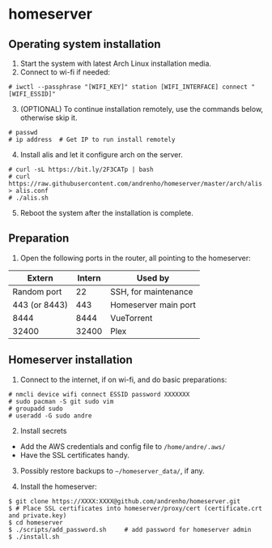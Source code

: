 # homeserver

## Operating system installation

1. Start the system with latest Arch Linux installation media.
2. Connect to wi-fi if needed:

```
# iwctl --passphrase "[WIFI_KEY]" station [WIFI_INTERFACE] connect "[WIFI_ESSID]"
```

3. (OPTIONAL) To continue installation remotely, use the commands below, otherwise skip it.

```
# passwd
# ip address  # Get IP to run install remotely
```

4. Install alis and let it configure arch on the server.

```
# curl -sL https://bit.ly/2F3CATp | bash
# curl https://raw.githubusercontent.com/andrenho/homeserver/master/arch/alis.conf > alis.conf
# ./alis.sh
```

5. Reboot the system after the installation is complete.

## Preparation

1. Open the following ports in the router, all pointing to the homeserver:

| Extern        | Intern | Used by |
|---------------|--------|---------|
| Random port   |    22  | SSH, for maintenance |
| 443 (or 8443) |   443  | Homeserver main port |
| 8444          |  8444  | VueTorrent |
| 32400         | 32400  | Plex |

## Homeserver installation

1. Connect to the internet, if on wi-fi, and do basic preparations:

```
# nmcli device wifi connect ESSID password XXXXXXX
# sudo pacman -S git sudo vim
# groupadd sudo
# useradd -G sudo andre
```

2. Install secrets
  - Add the AWS credentials and config file to `/home/andre/.aws/`
  - Have the SSL certificates handy.

3. Possibly restore backups to `~/homeserver_data/`, if any.

4. Install the homeserver:

```
$ git clone https://XXXX:XXXX@github.com/andrenho/homeserver.git
$ # Place SSL certificates into homeserver/proxy/cert (certificate.crt and private.key)
$ cd homeserver
$ ./scripts/add_password.sh     # add password for homeserver admin
$ ./install.sh
```
